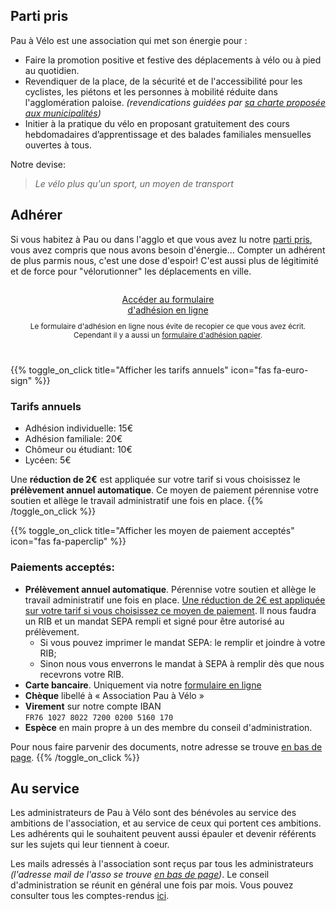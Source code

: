 ## Parti pris

Pau à Vélo est une association qui met son énergie pour :

* Faire la promotion positive et festive des déplacements à vélo ou à pied au
  quotidien.
* Revendiquer de la place, de la sécurité et de l'accessibilité pour les
  cyclistes, les piétons et les personnes à mobilité réduite dans
  l'agglomération paloise. *(revendications guidées par
  [sa charte proposée aux municipalités](a-propos/charte-deplacements-actifs.pdf))*
* Initier à la pratique du vélo en proposant gratuitement des cours hebdomadaires
  d’apprentissage et des balades familiales mensuelles ouvertes à tous.



Notre devise:

>  *Le vélo plus qu'un sport, un moyen de transport*


## Adhérer

Si vous habitez à Pau ou dans l'agglo et que vous avez lu notre [parti pris](#parti-pris),
vous avez compris que nous avons besoin d'énergie... Compter un adhérent de plus
parmis nous, c'est une dose d'espoir! C'est aussi plus de légitimité et de force
pour "vélorutionner" les déplacements en ville.

<div style="text-align:center;padding:1em 0;">
<a  class="pure-button pure-button-primary"
    href="https://www.cotizasso.com/participation/adhesion/2118">
    Accéder au formulaire<br/>
    d'adhésion en ligne
</a>
<p style="font-size:smaller">Le formulaire d'adhésion en ligne nous évite de
recopier ce que vous avez écrit. <br/>
Cependant il y a aussi un <a href="a-propos/adhesion-pau-a-velo.pdf">formulaire d'adhésion papier</a>.
</div>

{{% toggle_on_click title="Afficher les tarifs annuels" icon="fas fa-euro-sign" %}}
### Tarifs annuels

* Adhésion individuelle: 15€
* Adhésion familiale: 20€
* Chômeur ou étudiant: 10€
* Lycéen: 5€

Une **réduction de 2€** est appliquée sur votre tarif si vous choisissez le
**prélèvement annuel automatique**. Ce moyen de paiement pérennise votre
soutien et allège le travail administratif une fois en place.
{{% /toggle_on_click %}}


{{% toggle_on_click title="Afficher les moyen de paiement acceptés" icon="fas fa-paperclip" %}}
### Paiements acceptés:

* **Prélèvement annuel automatique**. Pérennise votre soutien et allège le
  travail administratif une fois en place. <u>Une réduction de 2€ est appliquée
  sur votre tarif si vous choisissez ce moyen de paiement</u>.
  Il nous faudra un RIB et un mandat SEPA rempli et signé pour être autorisé au prélèvement.
  * Si vous pouvez imprimer le mandat SEPA: le remplir et joindre à votre RIB;
  * Sinon nous vous enverrons le mandat à SEPA à remplir dès que nous recevrons votre RIB.
* **Carte bancaire**. Uniquement via notre [formulaire en ligne](https://www.cotizasso.com/participation/adhesion/2118)
* **Chèque** libellé à « Association Pau à Vélo »
* **Virement** sur notre compte IBAN<br/>
  ` FR76 1027 8022 7200 0200 5160 170 `
* **Espèce** en main propre à un des membre du conseil d'administration.

Pour nous faire parvenir des documents, notre adresse se trouve [en bas de page](#footer).
{{% /toggle_on_click %}}




## Au service
Les administrateurs de Pau à Vélo sont des bénévoles au service des ambitions de
l'association, et au service de ceux qui portent ces ambitions. Les adhérents
qui le souhaitent peuvent aussi épauler et devenir référents sur les sujets qui
leur tiennent à coeur.

Les mails adressés à l'association sont reçus par tous les administrateurs
*(l'adresse mail de l'asso se trouve [en bas de page](#footer))*.
Le conseil d'administration se réunit en général une fois par mois.
Vous pouvez consulter tous les comptes-rendus [ici](#).
